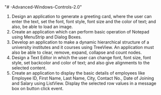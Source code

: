 "# -Advanced-Windows-Controls-2.0" 
1. Design an application to generate a greeting card, where the user can enter the text, set the
font, font style, font size and the color of text; and also, be able to load an image.
2. Create an application which can perform basic operation of Notepad using MenuStrip and
Dialog Boxes.
3. Develop an application to make a dynamic hierarchical structure of a university institutes
and it courses using TreeView. An application must also be able to clear, remove, expand,
collapse and count nodes.
4. Design a Text Editor in which the user can change font, font size, font style, set backcolor
and color of text; and also give alignments to the selected content.
5. Create an application to display the basic details of employees like Employee ID, First
Name, Last Name, City, Contact No., Date of Joining and Salary using ListView. Display
the selected row values in a message box on button click event. 
